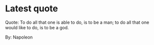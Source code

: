 # Latest quote 

Quote: To do all that one is able to do, is to be a man; to do all that one would like to do, is to be a god. 

By: Napoleon